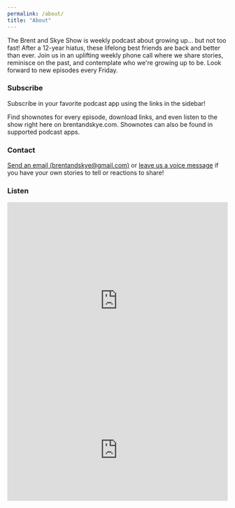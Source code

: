 ```yaml
---
permalink: /about/
title: "About"
---
```


The Brent and Skye Show is weekly podcast about growing up… but not too fast! After a 12-year hiatus, these lifelong best friends are back and better than ever. Join us in an uplifting weekly phone call where we share stories, reminisce on the past, and contemplate who we're growing up to be. Look forward to new episodes every Friday.

### Subscribe

Subscribe in your favorite podcast app using the links in the sidebar!

Find shownotes for every episode, download links, and even listen to the show right here on brentandskye.com. Shownotes can also be found in supported podcast apps.

### Contact

[Send an email (brentandskye@gmail.com)](mailto:brentandskye@gmail.com) or [leave us a voice message](https://anchor.fm/brentandskyke/message) if you have your own stories to tell or reactions to share!

### Listen

<!-- <iframe src="https://anchor.fm/brentandskye/embed" height="102px" width="400px" frameborder="0" scrolling="no"></iframe> -->

<iframe allow="autoplay *; encrypted-media *; fullscreen *" frameborder="0" height="450" style="width:100%;max-width:660px;overflow:hidden;background:transparent;" sandbox="allow-forms allow-popups allow-same-origin allow-scripts allow-storage-access-by-user-activation allow-top-navigation-by-user-activation" src="https://embed.podcasts.apple.com/us/podcast/the-brent-and-skye-show/id1533559367"></iframe>

<iframe src="https://open.spotify.com/embed-podcast/show/2GN8qunfJUj9JWmKcCc71v" width="100%" height="232" frameborder="0" allowtransparency="true" allow="encrypted-media"></iframe>